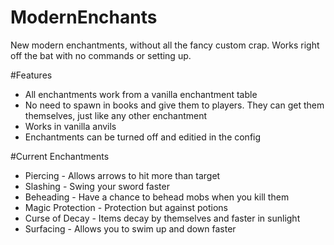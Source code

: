 # ModernEnchants
New modern enchantments, without all the fancy custom crap. Works right off the bat with no commands or setting up.

#Features
- All enchantments work from a vanilla enchantment table
- No need to spawn in books and give them to players. They can get them themselves, just like any other enchantment
- Works in vanilla anvils
- Enchantments can be turned off and editied in the config

#Current Enchantments
- Piercing - Allows arrows to hit more than target
- Slashing - Swing your sword faster
- Beheading - Have a chance to behead mobs when you kill them
- Magic Protection - Protection but against potions
- Curse of Decay - Items decay by themselves and faster in sunlight
- Surfacing - Allows you to swim up and down faster
